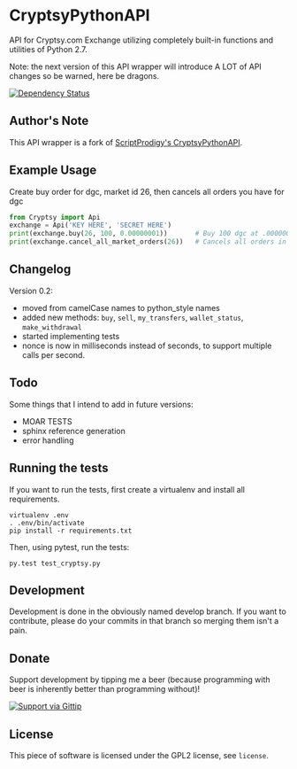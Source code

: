 CryptsyPythonAPI
================

API for Cryptsy.com Exchange utilizing completely built-in functions and utilities of Python 2.7.

Note: the next version of this API wrapper will introduce A LOT of API changes
so be warned, here be dragons.

[![Dependency Status](https://gemnasium.com/jaapz/CryptsyPythonAPI.png)](https://gemnasium.com/jaapz/CryptsyPythonAPI)

Author's Note
-------------
This API wrapper is a fork of [ScriptProdigy's CryptsyPythonAPI](https://github.com/ScriptProdigy/CryptsyPythonAPI).

Example Usage
-------------
Create buy order for dgc, market id 26, then cancels all orders you have for dgc
```python
from Cryptsy import Api
exchange = Api('KEY HERE', 'SECRET HERE')
print(exchange.buy(26, 100, 0.00000001))       # Buy 100 dgc at .00000001 each
print(exchange.cancel_all_market_orders(26))   # Cancels all orders in market 26, dgc
```

Changelog
---------
Version 0.2:

 * moved from camelCase names to python_style names
 * added new methods: `buy`, `sell`, `my_transfers`, `wallet_status`, `make_withdrawal`
 * started implementing tests
 * nonce is now in milliseconds instead of seconds, to support multiple calls
   per second.

Todo
----
Some things that I intend to add in future versions:

 * MOAR TESTS
 * sphinx reference generation
 * error handling

Running the tests
-----------------
If you want to run the tests, first create a virtualenv and install all
requirements.

    virtualenv .env
    . .env/bin/activate
    pip install -r requirements.txt

Then, using pytest, run the tests:

    py.test test_cryptsy.py

Development
----------
Development is done in the obviously named develop branch. If you want to
contribute, please do your commits in that branch so merging them isn't a
pain.

Donate
------
Support development by tipping me a beer (because programming with beer is
inherently better than programming without)!

[![Support via Gittip](https://rawgithub.com/chris---/Donation-Badges/master/gittip.jpeg)](https://www.gittip.com/jaapz)

License
-------
This piece of software is licensed under the GPL2 license, see `license`.
